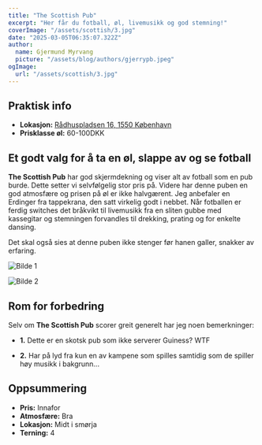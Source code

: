 ```yaml
---
title: "The Scottish Pub"
excerpt: "Her får du fotball, øl, livemusikk og god stemning!"
coverImage: "/assets/scottish/3.jpg"
date: "2025-03-05T06:35:07.322Z"
author:
  name: Gjermund Myrvang
  picture: "/assets/blog/authors/gjerrypb.jpeg"
ogImage:
  url: "/assets/scottish/3.jpg"
---
```


## Praktisk info

- **Lokasjon:** [Rådhuspladsen 16, 1550 København](https://www.google.com/maps/place//data=!4m2!3m1!1s0x4652530de8394c1d:0xe8971e9433d69301?sa=X&ved=1t:8290&ictx=111)
- **Prisklasse øl:** 60-100DKK

## Et godt valg for å ta en øl, slappe av og se fotball

**The Scottish Pub** har god skjermdekning og viser alt av fotball som en pub burde. Dette setter vi selvfølgelig stor pris på. Videre har denne puben en god atmosfære og prisen på øl er ikke halvgærent. Jeg anbefaler en Erdinger fra tappekrana, den satt virkelig godt i nebbet. Når fotballen er ferdig switches det bråkvikt til livemusikk fra en sliten gubbe med kassegitar og stemningen forvandles til drekking, prating og for enkelte dansing.

Det skal også sies at denne puben ikke stenger før hanen galler, snakker av erfaring.

![Bilde 1](/assets/scottish/1.jpg)

![Bilde 2](/assets/scottish/2.jpg)

## Rom for forbedring

Selv om **The Scottish Pub** scorer greit generelt har jeg noen bemerkninger:

- **1.** Dette er en skotsk pub som ikke serverer Guiness? WTF
  
- **2.** Har på lyd fra kun en av kampene som spilles samtidig som de spiller høy musikk i bakgrunn...


## Oppsummering

- **Pris:** Innafor
- **Atmosfære:** Bra
- **Lokasjon:** Midt i smørja
- **Terning:** 4